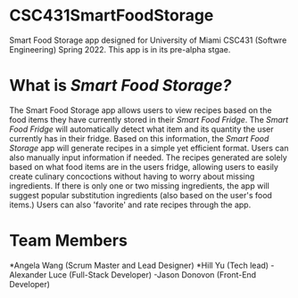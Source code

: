 # CSC431SmartFoodStorage

  Smart Food Storage app designed for University of Miami CSC431 (Softwre Engineering) Spring 2022. This app is in its pre-alpha stgae. 
  
  # What is *Smart Food Storage?* 
  
  The Smart Food Storage app allows users to view recipes based on the food items they have currently stored in their *Smart Food Fridge*. The *Smart Food Fridge* will automatically detect what item and its quantity the user currently has in their fridge. Based on this information, the *Smart Food Storage* app will generate recipes in a simple yet efficient format. Users can also manually input information if needed. 
The recipes generated are solely based on what food items are in the users fridge, allowing users to easily create culinary concoctions without having to worry about missing ingredients. If there is only one or two missing ingredients, the app will suggest popular substitution ingredients (also based on the user's food items.) Users can also 'favorite' and rate recipes through the app. 

# Team Members

*Angela Wang (Scrum Master and Lead Designer) 
*Hill Yu (Tech lead) 
-Alexander Luce (Full-Stack Developer)
-Jason Donovon (Front-End Developer) 


